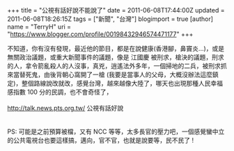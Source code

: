 +++
title = "公視有話好說不能說了"
date = 2011-06-08T17:44:00Z
updated = 2011-06-08T18:26:15Z
tags = ["新聞", "台灣"]
blogimport = true 
[author]
	name = "TerryH"
	uri = "https://www.blogger.com/profile/00198432946574471177"
+++

不知道，你有沒有發現，最近他的節目，都是在說健康(香港腳，鼻竇炎...)，或是無關政治議題，或重大新聞事件的議題，像是 江國慶 被刑求，槍決的議題，刑求的人，拿令箭亂殺人的人沒事，真兇，逍遙法外多年，一個掃地的二兵，被刑求抓來當替死鬼，由後背朝心窩開了一槍 (我要是當事人的父母，大概沒辦法這麼鎮定)，整個路線說改就改，感覺台灣，越來越像大陸了，哪天也出現那種人民幸福感指數 100 分的民調，也不會奇怪了，<br /><br /><a href="http://talk.news.pts.org.tw/">http://talk.news.pts.org.tw/</a>  公視有話好說<br /><br /><br />PS: 可能是之前預算被檔，又有 NCC 等等，太多長官的壓力吧，一個感覺蠻中立的公共電視台也要這樣搞，邁向，官不官，也就是說要等，民不民了 !
